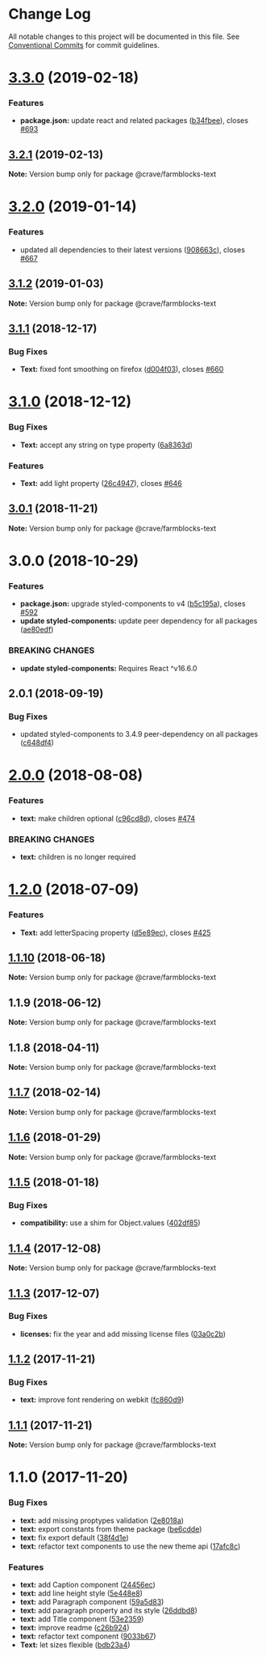 # Change Log

All notable changes to this project will be documented in this file.
See [Conventional Commits](https://conventionalcommits.org) for commit guidelines.

# [3.3.0](https://github.com/CraveFood/farmblocks/compare/@crave/farmblocks-text@3.2.1...@crave/farmblocks-text@3.3.0) (2019-02-18)


### Features

* **package.json:** update react and related packages ([b34fbee](https://github.com/CraveFood/farmblocks/commit/b34fbee)), closes [#693](https://github.com/CraveFood/farmblocks/issues/693)





## [3.2.1](https://github.com/CraveFood/farmblocks/compare/@crave/farmblocks-text@3.2.0...@crave/farmblocks-text@3.2.1) (2019-02-13)

**Note:** Version bump only for package @crave/farmblocks-text





# [3.2.0](https://github.com/CraveFood/farmblocks/compare/@crave/farmblocks-text@3.1.2...@crave/farmblocks-text@3.2.0) (2019-01-14)


### Features

* updated all dependencies to their latest versions ([908663c](https://github.com/CraveFood/farmblocks/commit/908663c)), closes [#667](https://github.com/CraveFood/farmblocks/issues/667)





<a name="3.1.2"></a>
## [3.1.2](https://github.com/CraveFood/farmblocks/compare/@crave/farmblocks-text@3.1.1...@crave/farmblocks-text@3.1.2) (2019-01-03)




**Note:** Version bump only for package @crave/farmblocks-text

<a name="3.1.1"></a>
## [3.1.1](https://github.com/CraveFood/farmblocks/compare/@crave/farmblocks-text@3.1.0...@crave/farmblocks-text@3.1.1) (2018-12-17)


### Bug Fixes

* **Text:** fixed font smoothing on firefox ([d004f03](https://github.com/CraveFood/farmblocks/commit/d004f03)), closes [#660](https://github.com/CraveFood/farmblocks/issues/660)




<a name="3.1.0"></a>
# [3.1.0](https://github.com/CraveFood/farmblocks/compare/@crave/farmblocks-text@3.0.1...@crave/farmblocks-text@3.1.0) (2018-12-12)


### Bug Fixes

* **Text:** accept any string on type property ([6a8363d](https://github.com/CraveFood/farmblocks/commit/6a8363d))


### Features

* **Text:** add light property ([26c4947](https://github.com/CraveFood/farmblocks/commit/26c4947)), closes [#646](https://github.com/CraveFood/farmblocks/issues/646)




<a name="3.0.1"></a>
## [3.0.1](https://github.com/CraveFood/farmblocks/compare/@crave/farmblocks-text@3.0.0...@crave/farmblocks-text@3.0.1) (2018-11-21)




**Note:** Version bump only for package @crave/farmblocks-text

<a name="3.0.0"></a>
# 3.0.0 (2018-10-29)


### Features

* **package.json:** upgrade styled-components to v4 ([b5c195a](https://github.com/CraveFood/farmblocks/commit/b5c195a)), closes [#592](https://github.com/CraveFood/farmblocks/issues/592)
* **update styled-components:** update peer dependency for all packages ([ae80edf](https://github.com/CraveFood/farmblocks/commit/ae80edf))


### BREAKING CHANGES

* **update styled-components:** Requires React ^v16.6.0




<a name="2.0.1"></a>
## 2.0.1 (2018-09-19)


### Bug Fixes

* updated styled-components to 3.4.9 peer-dependency on all packages ([c648df4](https://github.com/CraveFood/farmblocks/commit/c648df4))




<a name="2.0.0"></a>
# [2.0.0](https://github.com/CraveFood/farmblocks/compare/@crave/farmblocks-text@1.2.0...@crave/farmblocks-text@2.0.0) (2018-08-08)


### Features

* **text:** make children optional ([c96cd8d](https://github.com/CraveFood/farmblocks/commit/c96cd8d)), closes [#474](https://github.com/CraveFood/farmblocks/issues/474)


### BREAKING CHANGES

* **text:** children is no longer required




<a name="1.2.0"></a>
# [1.2.0](https://github.com/CraveFood/farmblocks/compare/@crave/farmblocks-text@1.1.10...@crave/farmblocks-text@1.2.0) (2018-07-09)


### Features

* **Text:** add letterSpacing property ([d5e89ec](https://github.com/CraveFood/farmblocks/commit/d5e89ec)), closes [#425](https://github.com/CraveFood/farmblocks/issues/425)




<a name="1.1.10"></a>
## [1.1.10](https://github.com/CraveFood/farmblocks/compare/@crave/farmblocks-text@1.1.9...@crave/farmblocks-text@1.1.10) (2018-06-18)




**Note:** Version bump only for package @crave/farmblocks-text

<a name="1.1.9"></a>
## 1.1.9 (2018-06-12)




**Note:** Version bump only for package @crave/farmblocks-text

<a name="1.1.8"></a>
## 1.1.8 (2018-04-11)




**Note:** Version bump only for package @crave/farmblocks-text

<a name="1.1.7"></a>
## [1.1.7](https://github.com/CraveFood/farmblocks/compare/@crave/farmblocks-text@1.1.6...@crave/farmblocks-text@1.1.7) (2018-02-14)




**Note:** Version bump only for package @crave/farmblocks-text

<a name="1.1.6"></a>
## [1.1.6](https://github.com/CraveFood/farmblocks/compare/@crave/farmblocks-text@1.1.5...@crave/farmblocks-text@1.1.6) (2018-01-29)




**Note:** Version bump only for package @crave/farmblocks-text

<a name="1.1.5"></a>
## [1.1.5](https://github.com/CraveFood/farmblocks/compare/@crave/farmblocks-text@1.1.4...@crave/farmblocks-text@1.1.5) (2018-01-18)


### Bug Fixes

* **compatibility:** use a shim for Object.values ([402df85](https://github.com/CraveFood/farmblocks/commit/402df85))




<a name="1.1.4"></a>
## [1.1.4](https://github.com/CraveFood/farmblocks/compare/@crave/farmblocks-text@1.1.3...@crave/farmblocks-text@1.1.4) (2017-12-08)




**Note:** Version bump only for package @crave/farmblocks-text

<a name="1.1.3"></a>
## [1.1.3](https://github.com/CraveFood/farmblocks/compare/@crave/farmblocks-text@1.1.2...@crave/farmblocks-text@1.1.3) (2017-12-07)


### Bug Fixes

* **licenses:** fix the year and add missing license files ([03a0c2b](https://github.com/CraveFood/farmblocks/commit/03a0c2b))




<a name="1.1.2"></a>
## [1.1.2](https://github.com/CraveFood/farmblocks/compare/@crave/farmblocks-text@1.1.1...@crave/farmblocks-text@1.1.2) (2017-11-21)


### Bug Fixes

* **text:** improve font rendering on webkit ([fc860d9](https://github.com/CraveFood/farmblocks/commit/fc860d9))




<a name="1.1.1"></a>
## [1.1.1](https://github.com/CraveFood/farmblocks/compare/@crave/farmblocks-text@1.1.0...@crave/farmblocks-text@1.1.1) (2017-11-21)




**Note:** Version bump only for package @crave/farmblocks-text

<a name="1.1.0"></a>
# 1.1.0 (2017-11-20)


### Bug Fixes

* **text:** add missing proptypes validation ([2e8018a](https://github.com/CraveFood/farmblocks/commit/2e8018a))
* **text:** export constants from theme package ([be6cdde](https://github.com/CraveFood/farmblocks/commit/be6cdde))
* **text:** fix export default ([38f4d1e](https://github.com/CraveFood/farmblocks/commit/38f4d1e))
* **text:** refactor text components to use the new theme api ([17afc8c](https://github.com/CraveFood/farmblocks/commit/17afc8c))


### Features

* **text:** add Caption component ([24456ec](https://github.com/CraveFood/farmblocks/commit/24456ec))
* **text:** add line height style ([5e448e8](https://github.com/CraveFood/farmblocks/commit/5e448e8))
* **text:** add Paragraph component ([59a5d83](https://github.com/CraveFood/farmblocks/commit/59a5d83))
* **text:** add paragraph property and its style ([26ddbd8](https://github.com/CraveFood/farmblocks/commit/26ddbd8))
* **text:** add Title component ([53e2359](https://github.com/CraveFood/farmblocks/commit/53e2359))
* **text:** improve readme ([c26b924](https://github.com/CraveFood/farmblocks/commit/c26b924))
* **text:** refactor text component ([9033b67](https://github.com/CraveFood/farmblocks/commit/9033b67))
* **Text:** let sizes flexible ([bdb23a4](https://github.com/CraveFood/farmblocks/commit/bdb23a4))
